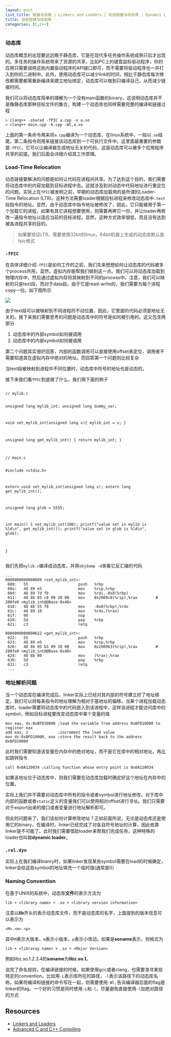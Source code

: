 ```yaml
---
layout: post
list_title: 链接与加载 | Linkers and Loaders | 动态链接与动态库 | Dynamic Library 
title: 动态链接与动态库
categories: [C,C++]
---
```


### 动态库

动态库概念的出现要远远晚于静态库，它是在现代多任务操作系统成熟只后才出现的。多任务的操作系统带来了资源的共享，比如PC上的键盘鼠标驱动程序，你的应用只需要调用这些内置驱动程序的API接口即可，而不需要将驱动程序也一并打入到你的二进制中。此外，使用动态库可以减少link的时间，相比于静态库每次修改都需要都需重新编译来建立地址绑定，动态库可以做到只编译自己，从而减少链接时间。

我们可以将动态库简单的理解为一个没有main函数的binary。这说明动态库并不是像静态库那种目标文件的集合，构建一个动态库也同样需要完整的编译和链接过程

```shell
> clang++ -shared -fPIC a.cpp -o a.so
> clang++ main.cpp -b.cpp -Wl,a.so
```

上面的第一条命令用来将`a.cpp`编译为一个动态库，在linux系统中，一般以`.so`结尾，第二条指令则用来链接该动态库到一个可执行文件中。这里面最重要的参数是`-fPIC`，它可以让编译器生成地址无关的代码，这是动态库可以被多个应用程序共享的前提。我们后面会详细介绍其工作原理。

### Load-Time Relocation

动态链接要解决的问题是如何让代码在进程间共享。为了达到这个目的，我们需要将动态库中的内容加载到目标进程中去。这就涉及到对动态中代码地址进行重定位的问题。实际上在`fPIC`被发明之前，早期的动态库加载用的是所谓的Loader-Time Relocation (LTR)。这种方法需要loader根据目标进程来修改动态库中`.text`段指令的地址。显然，由于动态库中指令地址被修改了，因此，它只能被用于第一个加载它的进程，如果有其它进程想要使用，则需要再拷贝一份，并让loader再修改一遍指令地址以适应当前的目标进程。显然，这种方式效率很低，而且没有达到被各进程共享的目的。

> 如果要验证LTR，需要使用32bit的linux，64bit机器上生成的动态库默认是fpic格式

### `-fPIC`

在具体详细介绍`-fPIC`是如何工作的之前，我们先来想想如何让动态库的代码被多个process共用，显然，虚拟内存能帮我们做到这一点。我们可以将动态库加载到物理内存中，然后通过虚拟内存将其映射到不同的process中。注意，我们可以映射的只是text段，而对于data段，由于它是read-write的，我们需要为每个进程copy一份。如下图所示

<img src="{{site.baseurl}}/assets/images/2015/07/dynamic-linking-1.png">

由于text段可以被映射到不同进程的不动位置，因此，它里面的代码必须是地址无关的。接下来我们需要思考的问题是动态库中的符号是如何被引用的。这又包含两部分

1. 动态库中的外部symbol如何被调用
2. 动态库中的内部symbol如何被调用

第二个问题其实很好回答，内部的函数调用可以直接使用offset来定位，调用者不需要知道其在虚拟内存中绝对的地址。而回答第一个问题则比较复杂

当text段被映射到进程中不同位置时，动态库中符号的地址也是动态的，

接下来我们看`fPIC`到底做了什么，我们用下面的例子

<div class="md-flex-h md-margin-bottom-24">
<div>
<pre class="highlight language-python md-no-padding-v md-height-full">
<code class="language-cpp">
// mylib.c

unsigned long mylib_int;
unsigned long dummy_var;

void set_mylib_int(unsigned long x){
    mylib_int = x;
}

unsigned long get_mylib_int() {
    return mylib_int;
}
</code>
</pre>
</div>
<div class="md-margin-left-12">
<pre class="highlight md-no-padding-v md-height-full">
<code class="language-cpp">
// main.c

#include <stdio.h>

extern void set_mylib_int(unsigned long x);
extern long get_mylib_int();

unsigned long glob = 5555;

int main() {
    set_mylib_int(100);
    printf("value set in mylib is %ld\n", get_mylib_int());
    printf("value set in glob is %ld\n", glob);

}
</code>
</pre>
</div>
</div>

我们先把`mylib.c`编译成动态库，并用`objdump -d`来看它反汇编的代码

```shell
...
0000000000000609 <set_mylib_int>:
 609:	55                   	push   %rbp
 60a:	48 89 e5             	mov    %rsp,%rbp
 60d:	48 89 7d f8          	mov    %rdi,-0x8(%rbp)
 611:	48 8b 05 c8 09 20 00 	mov    0x2009c8(%rip),%rax        # 200fe0 <mylib_int@@Base-0x48>
 618:	48 8b 55 f8          	mov    -0x8(%rbp),%rdx
 61c:	48 89 10             	mov    %rdx,(%rax)
 61f:	90                   	nop
 620:	5d                   	pop    %rbp
 621:	c3                   	retq

0000000000000622 <get_mylib_int>:
 622:	55                   	push   %rbp
 623:	48 89 e5             	mov    %rsp,%rbp
 626:	48 8b 05 b3 09 20 00 	mov    0x2009b3(%rip),%rax        # 200fe0 <mylib_int@@Base-0x48>
 62d:	48 8b 00             	mov    (%rax),%rax
 630:	5d                   	pop    %rbp
 631:	c3                   	retq
 ...
 ```

### 地址解析问题

当一个动态库在编译完成后，linker实际上已经对其内部的符号建立好了地址绑定，我们可以将每条指令的地址理解为相对于基地址的偏移。当某个进程加载动态库时，loader需要将动态库中的代码嵌入到该进程中，这样该进程才能访问库中的symbol，例如目标进程要改变动态库中某个变量的值

```shell
mov eax, ds:0xBFD10000 ;load the variable from address 0xBFD10000 to register eax
add eax, 1             ;increment the load value
mov ds:0xBFD10000, eax ;store the result back to the address 0xBFD10000
```
此时我们需要知道该变量在内存中的绝对地址，而不是它在库中的相对地址。再比如跳转指令

```shell
call 0x0A120034 ;calling function whose entry point is 0x0A120034
```
如果该地址位于动态库中，则我们需要在动态库加载时确定好这个地址在内存中的位置。

实际上我们并不需要对动态库中所有的指令或者symbol进行地址修改，对于库中内部的函数或者`static`定义的变量我们可以使用相对offset进行寻址。我们只需要对于export出来的接口或者变量进行地址解析即可。

但此时问题来了，我们该如何计算修改地址？正如前面所说，无论是动态库还是使用它的binary，在编译时，linker已经完成了对各自符号地址的计算，因此依靠linker是不可能了。此时我们需要借助loader来帮我们完成任务，这种特殊的loader也叫做**dynamic loader**。

### `.rel.dyn`

实际上在我们编译bianry时，如果linker发现某些symbol需要在load的时候确定，linker会给这些symbol的地址填充一个临时值(通常是0）





### Naming Convention

在基于UNIX的系统中，动态库**文件**的表示方法为

```shell
lib + <library name> + .so + <library version information>
```
注意以**lib**开头的表示动态库文件，而不是动态库的名字，上面提到的版本信息可以表示为

```shell
<M>.<m>.<p>
```
其中`M`表示大版本，`m`表示小版本，`p`表示小改动。如果是**soname**表示，则格式为

```shell
lib + <libraray name> + .so + <Major Version>
```
例如libz.so.1.2.3.4的**soname**为**libz.so.1**。

说完了命名规则，在编译链接的时候，如果使用gcc或者clang，也需要准寻某些特定的convention，比如用`-L`表示库所在的路径，`-l`表示该路径下的动态库名称。如果将编译和链接的命令写在一起，则需要使用`-Wl,`告诉编译器后面的flag是linker的flag。一个好的习惯是同时使用`-L`和`-l`，尽量避免直接使用`-l`加绝对路径的方式

## Resources

- [Linkers and Loaders](https://www.amazon.com/Linkers-Kaufmann-Software-Engineering-Programming/dp/1558604960)
- [Advanced C and C++ Compiling](https://www.amazon.com/Advanced-C-Compiling-Milan-Stevanovic/dp/1430266678)